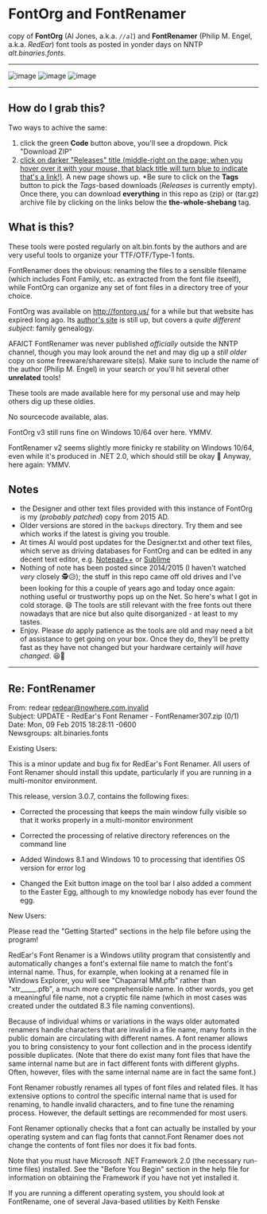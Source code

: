 # FontOrg and FontRenamer

copy of **FontOrg** (Al Jones, a.k.a. *`//al`*) and **FontRenamer** (Philip M. Engel, a.k.a. *RedEar*) font tools as posted in yonder days on NNTP *alt.binaries.fonts*.

---

![image](https://user-images.githubusercontent.com/402462/116137857-656f4280-a6d4-11eb-8b09-4f30ec037868.png)
![image](https://user-images.githubusercontent.com/402462/116137975-8a63b580-a6d4-11eb-84db-8a9704826894.png)
![image](https://user-images.githubusercontent.com/402462/116138001-93ed1d80-a6d4-11eb-8d27-2d9e315396a1.png)

---

## How do I grab this?

Two ways to achive the same:

1. click the green **Code** button above, you'll see a dropdown. Pick "Download ZIP"
2. [click on darker "Releases" title (middle-right on the page; when you hover over it with your mouse, that black title will turn blue to indicate that's a link!)](https://github.com/GerHobbelt/FontOrg-and-FontRenamer/releases). A new page shows up. *Be sure to click on the **Tags** button to pick the *Tags*-based downloads (*Releases* is currently empty). Once there, you can download **everything** in this repo as (zip) or (tar.gz) archive file by clicking on the links below the **the-whole-shebang** tag.



## What is this?

These tools were posted regularly on alt.bin.fonts by the authors and are very useful tools to organize your TTF/OTF/Type-1 fonts.

FontRenamer does the obvious: renaming the files to a sensible filename (which includes Font Family, etc. as extracted from the font file itseelf),
while FontOrg can organize any set of font files in a directory tree of your choice.

FontOrg was available on http://fontorg.us/ for a while but that website has expired long ago. Its [author's site](http://aljones.us/) is still up, but covers a *quite different subject*: family genealogy.

AFAICT FontRenamer was never published *officially* outside the NNTP channel, though you may look around the net and may dig up a *still older* copy on some freeware/shareware site(s). Make sure to include the name of the author (Philip M. Engel) in your search or you'll hit several other **unrelated** tools!

These tools are made available here for my personal use and may help others dig up these oldies.

No sourcecode available, alas.

FontOrg v3 still runs fine on Windows 10/64 over here. YMMV.

FontRenamer v2 seems slightly more finicky re stability on Windows 10/64, even while it's produced in .NET 2.0, which should still be okay 🤔   Anyway, here again: YMMV.

## Notes

- the Designer and other text files provided with this instance of FontOrg is my (*probably patched*) copy from 2015 AD.
- Older versions are stored in the `backups` directory. Try them and see which works if the latest is giving you trouble.
- At times Al would post updates for the Designer.txt and other text files, which serve as driving databases for FontOrg and can be edited in any decent text editor, e.g. [Notepad++](https://notepad-plus-plus.org/) or [Sublime](https://www.sublimetext.com/)
- Nothing of note has been posted since 2014/2015 (I haven't watched *very* closely 🕵️😥); the stuff in this repo came off old drives and I've been looking for this a couple of years ago and today once again: nothing useful or trustworthy pops up on the Net. So here's what I got in cold storage. 😄 The tools are still relevant with the free fonts out there nowadays that are nice but also quite disorganized - at least to my tastes.
- Enjoy. Please *do* apply patience as the tools are old and may need a bit of assistance to get going on your box. Once they do, they'll be pretty fast as they have not changed but your hardware certainly *will have changed*. 😆🐎


---

## Re: FontRenamer

From: redear <redear@nowhere.com.invalid>  
Subject: UPDATE - RedEar's Font Renamer - FontRenamer307.zip (0/1)  
Date: Mon, 09 Feb 2015 18:28:11 -0600  
Newsgroups: alt.binaries.fonts  


Existing Users:

This is a minor update and bug fix for RedEar's Font Renamer. All users of Font Renamer should install this update, particularly if you are running in a multi-monitor environment.

This release, version 3.0.7, contains the following fixes:

- Corrected the processing that keeps the main window fully visible so that it works properly in a multi-monitor environment

- Corrected the processing of relative directory references on the command line

- Added Windows 8.1 and Windows 10 to processing that identifies OS version for error log 

- Changed the Exit button image on the tool bar I also added a comment to the Easter Egg, although to my knowledge nobody has ever found the egg.

New Users:

Please read the "Getting Started" sections in the help file before using the program!

RedEar's Font Renamer is a Windows utility program that consistently and automatically changes a font's external file name to match the font's internal name. Thus, for example, when looking at a renamed file in Windows Explorer, you will see "Chaparral MM.pfb" rather than "xtr_____.pfb", a much more comprehensible name. In other words, you get a meaningful file name, not a cryptic file name (which in most cases was created under the outdated 8.3 file naming conventions).

Because of individual whims or variations in the ways older automated renamers handle characters that are invalid in a file name, many fonts in the public domain are circulating with different names. A font renamer allows you to bring consistency to your font collection and in the process identify possible duplicates. (Note that there do exist many font files that have the same internal name but are in fact different fonts with different glyphs. Often, however, files with the same internal name are in fact the same font.)

Font Renamer robustly renames all types of font files and related files. It has extensive options to control the specific internal name that is used for renaming, to handle invalid characters, and to fine tune the renaming process. However, the default settings are recommended for most users.

Font Renamer optionally checks that a font can actually be installed by your operating system and can flag fonts that cannot.Font Renamer does not change the contents of font files nor does it fix bad fonts.

Note that you must have Microsoft .NET Framework 2.0 (the necessary run-time files) installed. See the "Before You Begin" section in the help file for information on obtaining the Framework if you have not yet installed it.

If you are running a different operating system, you should look at FontRename, one of several Java-based utilities by Keith Fenske






